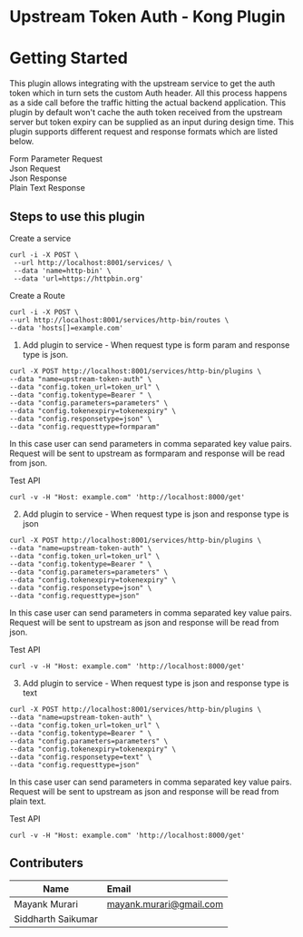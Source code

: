 # Upstream Token Auth - Kong Plugin

# Getting Started

This plugin allows integrating with the upstream service to get the auth token which in turn sets the custom Auth header. All this process happens as a side call before the traffic hitting the actual backend application. This plugin by default won't cache the auth token received from the upstream server but token expiry can be supplied as an input during design time.
This plugin supports different request and response formats which are listed below.

Form Parameter Request<br />
Json Request<br />
Json Response<br />
Plain Text Response<br />

Steps to use this plugin
---

Create a service

```
curl -i -X POST \
 --url http://localhost:8001/services/ \
 --data 'name=http-bin' \
 --data 'url=https://httpbin.org'
 ```
 
 Create a Route
 
 ```
 curl -i -X POST \
 --url http://localhost:8001/services/http-bin/routes \
 --data 'hosts[]=example.com' 
 ```
 
 1) Add plugin to service - When request type is form param and response type is json.
 
 ```
 curl -X POST http://localhost:8001/services/http-bin/plugins \
--data "name=upstream-token-auth" \
--data "config.token_url=token_url" \
--data "config.tokentype=Bearer " \
--data "config.parameters=parameters" \
--data "config.tokenexpiry=tokenexpiry" \
--data "config.responsetype=json" \
--data "config.requesttype=formparam" 
```

In this case user can send parameters in comma separated key value pairs. Request will be sent to upstream as formparam and response will be read from json.

Test API

```
curl -v -H "Host: example.com" 'http://localhost:8000/get'
```

 2) Add plugin to service - When request type is json and response type is json
 
 ```
 curl -X POST http://localhost:8001/services/http-bin/plugins \
--data "name=upstream-token-auth" \
--data "config.token_url=token_url" \
--data "config.tokentype=Bearer " \
--data "config.parameters=parameters" \
--data "config.tokenexpiry=tokenexpiry" \
--data "config.responsetype=json" \
--data "config.requesttype=json" 
```

In this case user can send parameters in comma separated key value pairs. Request will be sent to upstream as json and response will be read from json.

Test API

```
curl -v -H "Host: example.com" 'http://localhost:8000/get'
```

 3) Add plugin to service - When request type is json and response type is text
 
 ```
 curl -X POST http://localhost:8001/services/http-bin/plugins \
--data "name=upstream-token-auth" \
--data "config.token_url=token_url" \
--data "config.tokentype=Bearer " \
--data "config.parameters=parameters" \
--data "config.tokenexpiry=tokenexpiry" \
--data "config.responsetype=text" \
--data "config.requesttype=json" 
```

In this case user can send parameters in comma separated key value pairs. Request will be sent to upstream as json and response will be read from plain text.

Test API

```
curl -v -H "Host: example.com" 'http://localhost:8000/get'
```

Contributers
---

| Name               | Email           
| -------------      |:-------------
| Mayank Murari      | mayank.murari@gmail.com 
| Siddharth Saikumar |       


 
